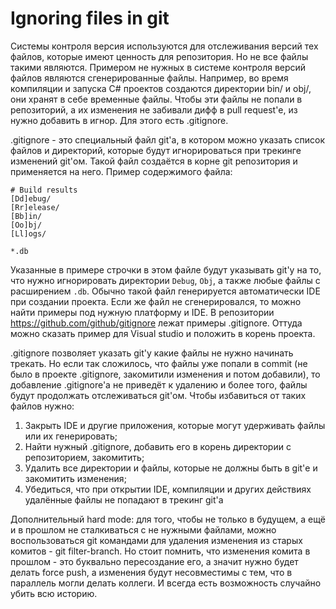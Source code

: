 # Ignoring files in git

Системы контроля версия используются для отслеживания версий тех файлов, которые имеют ценность для репозитория. Но не все файлы такими являются. Примером не нужных в системе контроля версий файлов являются сгенерированные файлы. Например, во время компиляции и запуска C# проектов создаются директории bin/ и obj/, они хранят в себе временные файлы. Чтобы эти файлы не попали в репозиторий, а их изменения не забивали дифф в pull request'е, из нужно добавить в игнор. Для этого есть .gitignore.

.gitignore - это специальный файл git'а, в котором можно указать список файлов и директорий, которые будут игнорироваться при трекинге изменений git'ом. Такой файл создаётся в корне git репозитория и применяется на него. Пример содержимого файла:

```
# Build results
[Dd]ebug/
[Rr]elease/
[Bb]in/
[Oo]bj/
[Ll]ogs/

*.db
```

Указанные в примере строчки в этом файле будут указывать git'у на то, что нужно игнорировать директории `Debug`, `Obj`, а также любые файлы с расширением `.db`. Обычно такой файл генерируется автоматически IDE при создании проекта. Если же файл не сгенерировался, то можно найти примеры под нужную платформу и IDE. В репозитории https://github.com/github/gitignore лежат примеры .gitignore. Оттуда можно сказать пример для Visual studio и положить в корень проекта.

.gitignore позволяет указать git'у какие файлы не нужно начинать трекать. Но если так сложилось, что файлы уже попали в commit (не было в проекте .gitignore, закомитили изменения и потом добавили), то добавление .gitignore'а не приведёт к удалению и более того, файлы будут продолжать отслеживаться git'ом. Чтобы избавиться от таких файлов нужно:

1. Закрыть IDE и другие приложения, которые могут удерживать файлы или их генерировать;
2. Найти нужный .gitignore, добавить его в корень директории с репозиторием, закомитить;
3. Удалить все директории и файлы, которые не должны быть в git'е и закомитить изменения;
4. Убедиться, что при открытии IDE, компиляции и других действиях удалённые файлы не попадают в трекинг git'а

Дополнительный hard mode: для того, чтобы не только в будущем, а ещё и в прошлом не сталкиваться с не нужными файлами, можно воспользоваться git командами для удаления изменения из старых комитов - git filter-branch. Но стоит помнить, что изменения комита в прошлом - это буквально пересоздание его, а значит нужно будет делать force push, а изменения будут несовместимы с тем, что в параллель могли делать коллеги. И всегда есть возможность случайно убить всю историю.
